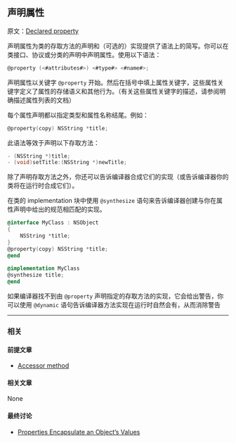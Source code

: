 ## 声明属性

原文：[Declared property](https://developer.apple.com/library/archive/documentation/General/Conceptual/DevPedia-CocoaCore/DeclaredProperty.html#//apple_ref/doc/uid/TP40008195-CH13-SW1)

声明属性为类的存取方法的声明和（可选的）实现提供了语法上的简写。你可以在类接口、协议或分类的声明中声明属性。使用以下语法：

```objectivec
@property (<#attributes#>) <#type#> <#name#>;
```

声明属性以关键字 `@property` 开始。然后在括号中填上属性关键字，这些属性关键字定义了属性的存储语义和其他行为。（有关这些属性关键字的描述，请参阅明确描述属性列表的文档）

每个属性声明都以指定类型和属性名称结尾。例如：

```objectivec
@property(copy) NSString *title;
```

此语法等效于声明以下存取方法：

```objectivec
- (NSString *)title;
- (void)setTitle:(NSString *)newTitle;
```

除了声明存取方法之外，你还可以告诉编译器合成它们的实现（或告诉编译器你的类将在运行时合成它们）。

在类的 implementation 块中使用 `@synthesize` 语句来告诉编译器创建与你在属性声明中给出的规范相匹配的实现。

```objectivec
@interface MyClass : NSObject
{
    NSString *title;
}
@property(copy) NSString *title;
@end
 
@implementation MyClass
@synthesize title;
@end
```

如果编译器找不到由 `@property` 声明指定的存取方法的实现，它会给出警告，你可以使用 `@dynamic` 语句告诉编译器方法实现在运行时自然会有，从而消除警告

---

### 相关

#### 前提文章

- [Accessor method](https://developer.apple.com/library/archive/documentation/General/Conceptual/DevPedia-CocoaCore/AccessorMethod.html#//apple_ref/doc/uid/TP40008195-CH2-SW1)

#### 相关文章

None

#### 最终讨论

* [Properties Encapsulate an Object’s Values](https://developer.apple.com/library/archive/documentation/Cocoa/Conceptual/ProgrammingWithObjectiveC/EncapsulatingData/EncapsulatingData.html#//apple_ref/doc/uid/TP40011210-CH5-SW2)

